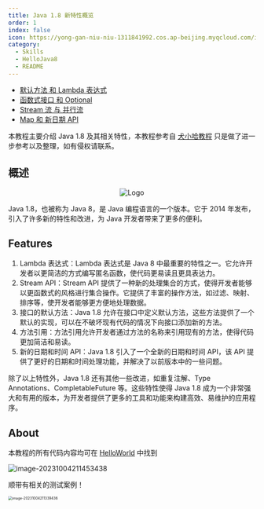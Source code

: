 ```yaml
---
title: Java 1.8 新特性概览
order: 1
index: false
icon: https://yong-gan-niu-niu-1311841992.cos.ap-beijing.myqcloud.com/images/java%20%281%29.svg
category:
  - Skills
  - HelloJava8
  - README
---
```


- [默认方法 和 Lambda 表达式](java8-01.md)
- [函数式接口 和 Optional](java8-02.md)
- [Stream 流 与 并行流](java8-03.md)
- [Map 和 新日期 API](java8-04.md)

本教程主要介绍 Java 1.8 及其相关特性，本教程参考自 [犬小哈教程](https://www.quanxiaoha.com/) 只是做了进一步参考以及整理，如有侵权请联系。

## 概述
<div align="center">
    <img src="https://yong-gan-niu-niu-1311841992.cos.ap-beijing.myqcloud.com/images/java.svg" alt="Logo">
</div>

Java 1.8，也被称为 Java 8，是 Java 编程语言的一个版本。它于 2014 年发布，引入了许多新的特性和改进，为 Java 开发者带来了更多的便利。

## Features

1. Lambda 表达式：Lambda 表达式是 Java 8 中最重要的特性之一。它允许开发者以更简洁的方式编写匿名函数，使代码更易读且更具表达力。
2. Stream API：Stream API 提供了一种新的处理集合的方式，使得开发者能够以更函数式的风格进行集合操作。它提供了丰富的操作方法，如过滤、映射、排序等，使开发者能够更方便地处理数据。
3. 接口的默认方法：Java 1.8 允许在接口中定义默认方法，这些方法提供了一个默认的实现，可以在不破坏现有代码的情况下向接口添加新的方法。
4. 方法引用：方法引用允许开发者通过方法的名称来引用现有的方法，使得代码更加简洁和易读。
5. 新的日期和时间 API：Java 1.8 引入了一个全新的日期和时间 API，该 API 提供了更好的日期和时间处理功能，并解决了以前版本中的一些问题。

除了以上特性外，Java 1.8 还有其他一些改进，如重复注解、Type Annotations、CompletableFuture 等。这些特性使得 Java 1.8 成为一个非常强大和有用的版本，为开发者提供了更多的工具和功能来构建高效、易维护的应用程序。


## About

本教程的所有代码内容均可在 [HelloWorld](https://gitee.com/cola777jz/HelloWorld) 中找到

![image-20231004211453438](https://yong-gan-niu-niu-1311841992.cos.ap-beijing.myqcloud.com/images/image-20231004211453438.png)

顺带有相关的测试案例！

<img src="https://yong-gan-niu-niu-1311841992.cos.ap-beijing.myqcloud.com/images/image-20231004211339436.png" alt="image-20231004211339436" style="zoom:50%;" />